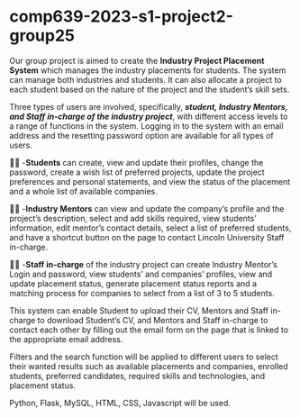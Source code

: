 # comp639-2023-s1-project2-group25

Our group project is aimed to create the **Industry Project Placement System** which manages the industry placements for students. The system can manage both industries and students. It can also allocate a project to each student based on the nature of the project and the student’s skill sets.

Three types of users are involved, specifically, ***student, Industry Mentors, and Staff in-charge of the industry project***, with different access levels to a range of functions in the system. Logging in to the system with an email address and the resetting password option are available for all types of users. 

:student: -**Students** can create, view and update their profiles, change the password, create a wish list of preferred projects, update the project preferences and personal statements, and view the status of the placement and a whole list of available companies. 

:technologist: -**Industry Mentors** can view and update the company’s profile and the project’s description, select and add skills required, view students’ information, edit mentor’s contact details, select a list of preferred students, and have a shortcut button on the page to contact Lincoln University Staff in-charge.

:teacher: -**Staff in-charge** of the industry project can create Industry Mentor’s Login and password, view students’ and companies’ profiles, view and update placement status, generate placement status reports and a matching process for companies to select from a list of 3 to 5 students. 

This system can enable Student to upload their CV, Mentors and Staff in-charge to download Student’s CV, and Mentors and Staff in-charge to contact each other by filling out the email form on the page that is linked to the appropriate email address. 

Filters and the search function will be applied to different users to select their wanted results such as available placements and companies, enrolled students, preferred candidates, required skills and technologies, and placement status.

Python, Flask, MySQL, HTML, CSS, Javascript will be used.
